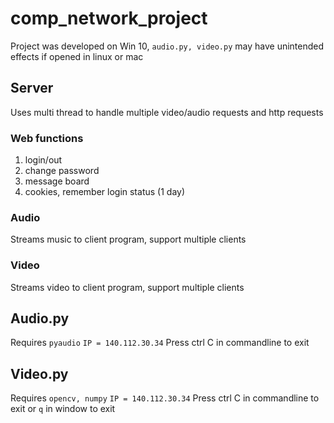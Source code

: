 # comp_network_project

Project was developed on Win 10, `audio.py, video.py` may have unintended effects if opened in linux or mac
## Server
Uses multi thread to handle multiple video/audio requests and http requests

### Web functions
1. login/out
2. change password
3. message board
4. cookies, remember login status (1 day)

### Audio
Streams music to client program, support multiple clients

### Video
Streams video to client program, support multiple clients

## Audio.py
Requires `pyaudio`
`IP = 140.112.30.34`
Press ctrl C in commandline to exit

## Video.py
Requires `opencv, numpy`
`IP = 140.112.30.34`
Press ctrl C in commandline to exit or `q` in window to exit

